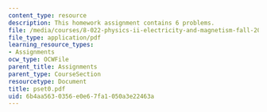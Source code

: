 ```yaml
---
content_type: resource
description: This homework assignment contains 6 problems.
file: /media/courses/8-022-physics-ii-electricity-and-magnetism-fall-2004/6b4aa5630356e0e67fa1050a3e22463a_pset0.pdf
file_type: application/pdf
learning_resource_types:
- Assignments
ocw_type: OCWFile
parent_title: Assignments
parent_type: CourseSection
resourcetype: Document
title: pset0.pdf
uid: 6b4aa563-0356-e0e6-7fa1-050a3e22463a
---
```

